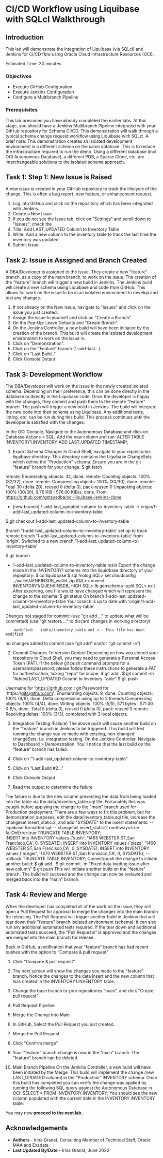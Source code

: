 # CI/CD Workflow using Liquibase with SQLcl Walkthrough

## Introduction

This lab will demonstrate the integration of Liquibase (via SQLcl) and Jenkins for CI/CD flow using Oracle Cloud Infrastructure Resources (OCI).

Estimated Time:  20 minutes

### Objectives

* Execute GitHub Configuration
* Execute Jenkins Configuration
* Configure a Multibranch Pipeline
  
  
### Prerequisites

This lab presumes you have already completed the earlier labs. At this stage, you should have a Jenkins Multibranch Pipeline integrated with your GitHub repository for Schema CI/CD. This demonstration will walk through a typical schema change request workflow using Liquibase with SQLcl.
A brief note: This demonstration creates an isolated development environment in a different schema on the same database. This is to reduce the infrastructure required to run the demo. Using a different database (incl. OCI Autonomous Database), a different PDB, a Sparse Clone, etc. are interchangeable solutions to the isolated schema approach.


## Task 1: Step 1: New Issue is Raised
A new issue is created in your GitHub repository to track the lifecycle of the change. This is often a bug report, new feature, or enhancement request.

1. Log into GitHub and click on the repository which has been integrated with Jenkins.
2. Create a New Issue
3. If you do not see the Issue tab, click on "Settings" and scroll down to "Issues"; check the
4. Title: Add LAST_UPDATED Column to Inventory Table
5. Write: Add a new column to the inventory table to track the last time the inventory was updated.
6. Submit Issue  


## Task 2: Issue is Assigned and Branch Created
A DBA/Developer is assigned to the issue. They create a new "feature" branch, as a copy of the main branch, to work on the issue. The creation of the "feature" branch will trigger a new build in Jenkins.
The Jenkins build will create a new schema using Liquibase and code from GitHub. This allows for work on the issue to be in an isolated environment to develop and test any changes.

1. If not already on the New Issue, navigate to "Issues" and click on the issue you just created.
2. Assign the issue to yourself and click on "Create a Branch" 
3. On the Pop-Up: Leave Defaults and "Create Branch"
4. On the Jenkins Controller, a new build will have been initiated by the creation of the branch. This build will create the isolated development environment to work on the issue in.
5. Click on "Demonstration".
6. Click on the "Feature" branch (1-add-last...)
7. Click on "Last Build.."
8. Click Console Output


## Task 3: Development Workflow
The DBA/Developer will work on the issue in the newly created isolated schema. Depending on their preference, this can be done directly in the database or directly in the Liquibase code. Once the developer is happy with the changes, they commit and push them to the remote "feature" branch.
The push will trigger a new build in Jenkins. The build will integrate the new code into their schema using Liquibase. Any additional tests, linting, etc. can be run during this build. This process continues until the developer is satisfied with the changes.

In the OCI Console, Navigate to the Autonomous Database and click on Database Actions > SQL.
Add the new column and run:
ALTER TABLE INVENTORY1.INVENTORY ADD LAST_UPDATED TIMESTAMP;

1. Export Schema Changes
 In Cloud Shell, navigate to your repositories liquibase directory. This directory contains the Liquibase ChangeSets which define the "Production" schema.
 Ensure you are in the git "feature" branch for your change:
 $ git fetch

 remote: Enumerating objects: 32, done.
 remote: Counting objects: 100% (32/32), done.
 remote: Compressing objects: 100% (30/30), done.
 remote: Total 30 (delta 20), reused 0 (delta 0), pack-reused 0
 Unpacking objects: 100% (30/30), 6.76 KiB | 576.00 KiB/s, done.
 From https://github.com/gotsysdba/oci-liquibase-jenkins-clone
 * [new branch]      1-add-last_updated-column-to-inventory-table -> origin/1-add-last_updated-column-to-inventory-table


 $ git checkout 1-add-last_updated-column-to-inventory-table

 Branch '1-add-last_updated-column-to-inventory-table' set up to track remote branch '1-add-last_updated-column-to-inventory-table' from 'origin'.
 Switched to a new branch '1-add-last_updated-column-to-inventory-table'


 $ git branch

 * 1-add-last_updated-column-to-inventory-table
  main
  Export the change made in the INVENTORY1 schema into the liquidbase directory of your repository:
 $ cd liquidbase
 $ sql /nolog
 SQL> set cloudconfig ../wallet/JENKINSDB_wallet.zip
 SQL> connect INVENTORY1/<password>@JENKINSDB_HIGH
 SQL> lb genschema -split
 SQL> exit
 After exporting, one file would have changed which will represent the change to the schema:
 $ git status
 On branch 1-add-last_updated-column-to-inventory-table
 Your branch is up to date with 'origin/1-add-last_updated-column-to-inventory-table'.

 Changes not staged for commit:
  (use "git add <file>..." to update what will be committed)
  (use "git restore <file>..." to discard changes in working directory)

        modified:   table/inventory_table.xml <-- This file has been modified

 no changes added to commit (use "git add" and/or "git commit -a")

2. Commit Changes To Version Control
 Depending on how you cloned your repository to Cloud Shell, you may need to generate a Personal Access Token (PAT). If the below git push command prompts for a username/password, please follow these instructions to generate a PAT for authentication, ticking "repo" for scope.
 $ git add .
 $ git commit -m "Added LAST_UPDATED Column to Inventory Table"
 $ git push

 Username for 'https://github.com': git
 Password for 'https://git@github.com': <PAT Token>
 Enumerating objects: 9, done.
 Counting objects: 100% (9/9), done.
 Delta compression using up to 2 threads
 Compressing objects: 100% (4/4), done.
 Writing objects: 100% (5/5), 571 bytes | 571.00 KiB/s, done.
 Total 5 (delta 3), reused 0 (delta 0), pack-reused 0
 remote: Resolving deltas: 100% (3/3), completed with 3 local objects.

3. Integration Testing (Failure)
 The above push will cause another build on the "feature" branch in Jenkins to be triggered. This build will test running the change you've made with existing, non-changed changeSets; i.e. integration testing.
 On the Jenkins Controller, Navigate to Dashboard > Demonstration. You'll notice that the last build on the "feature" branch has failed: 

1. Click on "1-add-last_updated-column-to-inventory-table"
2. Click on "Last Build #2..."
3. Click Console Output
4. Read the output to determine the failure

 The failure is due to the new column preventing the data from being loaded into the table via the data/inventory_table.sql file. Fortunately this was caught before applying the change to the "main" branch used for Production deployment.
 There are a few ways to fix this problem, but for demonstration purposes, edit the data/inventory_table.sql file, increase the changeset insert_static:2, and add "SYSDATE" to the insert statements:
 -- liquibase formatted sql
 -- changeset insert_static:2 runAlways:true failOnError:true
 TRUNCATE TABLE INVENTORY;                
 INSERT into INVENTORY values ('sushi', '1468 WEBSTER ST,San Francisco,CA', 0, SYSDATE);
 INSERT into INVENTORY values ('pizza', '1469 WEBSTER ST,San Francisco,CA', 0, SYSDATE);
 INSERT into INVENTORY values ('burger', '1470 WEBSTER ST,San Francisco,CA', 0, SYSDATE);
 -- rollback TRUNCATE TABLE INVENTORY;
 Commit/push the change to initiate another build:
 $ git add .
 $ git commit -m "Fixed data loading issue after new column"
 $ git push
 This will initiate another build on the "feature" branch. The build will succeed and the change can now be reviewed and merged back into the "main" branch.


## Task 4: Review and Merge
When the developer has completed all of the work on the issue, they will open a Pull Request for approval to merge the changes into the main branch for releasing. The Pull Request will trigger another build in Jenkins that will tear down their "feature" branch isolated environment (schema); it can also run any additional automated tests required.
If the tear down and additional automated tests succeed, the "Pull Requests" is approved and the changes are merged into the main branch for release.

Back in GitHub, a notification that your "feature" branch has had recent pushes with the option to "Compare & pull request"
1. Click "Compare & pull request" 
2. The next screen will show the changes you made to the "feature" branch. Notice the changes to the data insert and the new column that was created in the INVENTORY1.INVENTORY table:
3. Change the base branch to your repositories "main", and click "Create pull request" 
4. Pull Request Pipeline

5. Merge the Change into Main
1. In GitHub, Select the Pull Request you just created.
2. Merge the Pull Request
3. Click "Confirm merge"
4. Your "feature" branch change is now in the "main" branch. The "feature" branch can be deleted. 


6. Main Branch Pipeline
On the Jenkins Controller, a new build will have been initiated by the Merge. This build will implement the change (new LAST_UPDATED column) in the "Production" INVENTORY schema.
Once this build has completed you can verify the change was applied by running the following SQL query against the Autonomous Database in OCI:
SELECT * FROM INVENTORY.INVENTORY;
You should see the new column populated with the current date in the INVENTORY.INVENTORY table: 

   
You may now **proceed to the next lab.**.

## Acknowledgements
* **Authors** - Irina Granat, Consulting Member of Technical Staff, Oracle MAA and Exadata
* **Last Updated By/Date** - Irina Granat, June 2022
